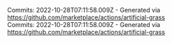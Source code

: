 Commits: 2022-10-28T07:11:58.009Z - Generated via https://github.com/marketplace/actions/artificial-grass
<br>
Commits: 2022-10-28T07:11:58.009Z - Generated via https://github.com/marketplace/actions/artificial-grass
<br>
